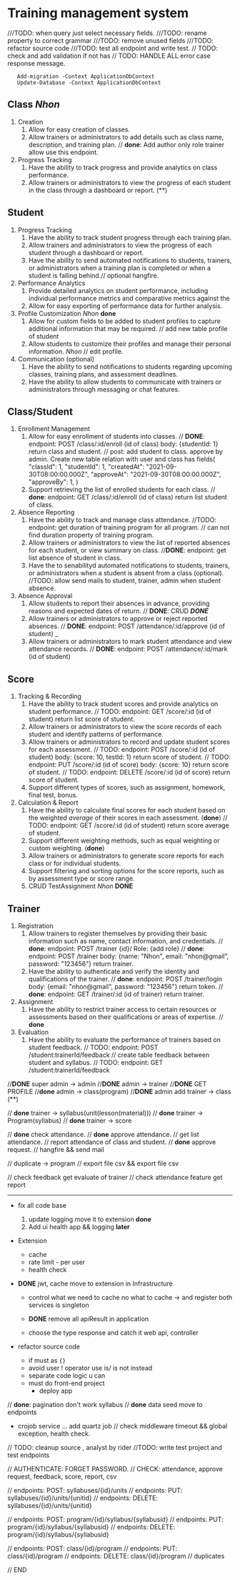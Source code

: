 # Training management system

///TODO: when query just select necessary fields.
///TODO: rename property to correct grammar
///TODO: remove unused fields
///TODO: refactor source code
///TODO: test all endpoint and write test.
// TODO: check and add validation if not has
// TODO: HANDLE ALL error case response message.

```console
   Add-migration -Context ApplicationDbContext
   Update-Database -Context ApplicationDbContext
```

## Class _Nhon_

1. Creation
   1. Allow for easy creation of classes.
   2. Allow trainers or administrators to add details such as class name, description, and training plan.
   // **done**: Add author only role trainer allow use this endpoint.
2. Progress Tracking
   1. Have the ability to track progress and provide analytics on class performance.
   2. Allow trainers or administrators to view the progress of each student in the class through a dashboard or report. (**)

## Student

1. Progress Tracking
   1. Have the ability to track student progress through each training plan.
   2. Allow trainers and administrators to view the progress of each student through a dashboard or report.
   3. Have the ability to send automated notifications to students, trainers, or administrators when a training plan is completed or when a student is falling behind.// optional hangfire.
2. Performance Analytics
   1. Provide detailed analytics on student performance, including individual performance metrics and comparative metrics against the
   2. Allow for easy exporting of performance data for further analysis.
3. Profile Customization _Nhon_ ****done****
   1. Allow for custom fields to be added to student profiles to capture additional information that may be required.
   // add new table profile of student
   2. Allow students to customize their profiles and manage their personal information. _Nhon_
   // edit profile.
4. Communication (optional)
   1. Have the ability to send notifications to students regarding upcoming classes, training plans, and assessment deadlines.
   2. Have the ability to allow students to communicate with trainers or administrators through messaging or chat features.

## Class/Student

1. Enrollment Management
   1. Allow for easy enrollment of students into classes.
   // **DONE**: endpoint: POST /class/:id/enroll (id of class) body: {studentId: 1} return class and student.
   // post: add student to class. approve by admin. Create new table relation with user and class has fields(
      "classId": 1,
      "studentId": 1,
      "createdAt": "2021-09-30T08:00:00.000Z",
      "approveAt": "2021-09-30T08:00:00.000Z",
      "approveBy": 1,
   )
   2. Support retrieving the list of enrolled students for each class.
   // **done**: endpoint: GET /class/:id/enroll (id of class) return list student of class.
2. Absence Reporting
   1. Have the ability to track and manage class attendance.
         //TODO: endpoint:  get duration of training program for all program.
         // can not find duration property of training program.
   2. Allow trainers or administrators to view the list of reported absences for each student, or view summary on class.
         //**DONE**: endpoint: get list absence of student in class.
   3. Have the  to senabilityd automated notifications to students, trainers, or administrators when a student is absent from a class (optional).
         //TODO: allow send mails to student, trainer, admin when student absence.
3. Absence Approval
   1. Allow students to report their absences in advance, providing reasons and expected dates of return.
   // **DONE**: CRUD _**DONE**_
   2. Allow trainers or administrators to approve or reject reported absences.
   // **DONE**: endpoint: POST /attendance/:id/approve (id of student) _
   3. Allow trainers or administrators to mark student attendance and view attendance records.
   // **DONE**: endpoint: POST /attendance/:id/mark (id of student)

## Score

1. Tracking & Recording
   1. Have the ability to track student scores and provide analytics on student performance.
   // TODO: endpoint: GET /score/:id (id of student) return list score of student.
   2. Allow trainers or administrators to view the score records of each student and identify patterns of performance.
   3. Allow trainers or administrators to record and update student scores for each assessment.
   // TODO: endpoint: POST /score/:id (id of student) body: {score: 10, testId: 1} return score of student.
   // TODO: endpoint: PUT /score/:id (id of score) body: {score: 10} return score of student.
   // TODO: endpoint: DELETE /score/:id (id of score) return score of student.
   4. Support different types of scores, such as assignment, homework, final test, bonus.
2. Calculation & Report
   1. Have the ability to calculate final scores for each student based on the weighted _average_ of their scores in each assessment. (**done**)
   // TODO: endpoint: GET /score/:id (id of student) return score average of student.
   2. Support different weighting methods, such as equal weighting or custom weighting. (**done**)
   3. Allow trainers or administrators to generate score reports for each class or for individual students.
   4. Support filtering and sorting options for the score reports, such as by assessment type or score range.
   5. CRUD TestAssignment _Nhon_ **DONE**

## Trainer

1. Registration
   1. Allow trainers to register themselves by providing their basic information such as name, contact information, and credentials.
   // **done**: endpoint: POST /trainer {id}/ Role: {add role}
   // **done**: endpoint: POST /trainer body: {name: "Nhon", email: "nhon@gmail", password: "123456"} return trainer.
   2. Have the ability to authenticate and verify the identity and qualifications of the trainer.
   // **done**: endpoint: POST /trainer/login body: {email: "nhon@gmail", password: "123456"} return token.
   // **done**: endpoint: GET /trainer/:id (id of trainer) return trainer.
2. Assignment
   1. Have the ability to restrict trainer access to certain resources or assessments based on their qualifications or areas of expertise.
   // **done**
3. Evaluation
   1. Have the ability to evaluate the performance of trainers based on student feedback.
// TODO: endpoint: POST /student:trainerId/feedback
// create table feedback between student and syllabus.
// TODO: endpoint: GET /student:trainerId/feedback

//**DONE** super admin -> admin
//**DONE** admin -> trainer
//**DONE** GET PROFILE
//**done** admin -> class(program)
//**DONE** admin add trainer -> class (**)

// **done** trainer -> syllabus(unit(lesson(material)))
// **done** trainer -> Program(syllabus)
// **done** trainer -> score

// **done** check attendance.
// **done** approve attendance.
// get list attendance.
// report attendance of class and student.
// **done** approve request.
// hangfire && send mail

// duplicate -> program
// export file csv && export file csv

// check feedback get evaluate of trainer
// check attendance feature get report

---

- fix all code base

  1. update logging move it to extension **done**
  2. Add ui health app && logging **later**

- Extension
  - cache
  - rate limit - per user
  - health check

- **DONE** jwt, cache move to extension in Infrastructure
    - control what we need to cache no what to cache
-> and register both services is singleton

  - **DONE** remove all apiResult<T> in application

  - choose the type response and catch it web api, controller

  
- refactor source code

  - if must as `{}`
  - avoid user ! operator use is/ is not instead
  - separate code logic u can
  - must do front-end project
    - deploy app

// **done**: pagination don't work syllabus
// **done** data seed move to endpoints 

- crojob service ...
add quartz job
// check middleware timeout && global exception, health check.

// TODO: cleanup source , analyst by rider
//TODO: write test project and test endpoints


// AUTHENTICATE: FORGET PASSWORD. 
// CHECK: attendance, approve request, feedback, score, report, csv

// endpoints: POST: syllabuses/{id}/units
// endpoints: PUT: syllabuses/{id}/units/{unitid}
// endpoints: DELETE: syllabuses/{id}/units/{unitid}

// endpoints: POST: program/{id}/syllabus/{syllabusid}
// endpoints: PUT: program/{id}/syllabus/{syllabusid}
// endpoints: DELETE: program/{id}/syllabus/{syllabusid}

// endpoints: POST: class/{id}/program
// endpoints: PUT: class/{id}/program
// endpoints: DELETE: class/{id}/program
// duplicates

// END